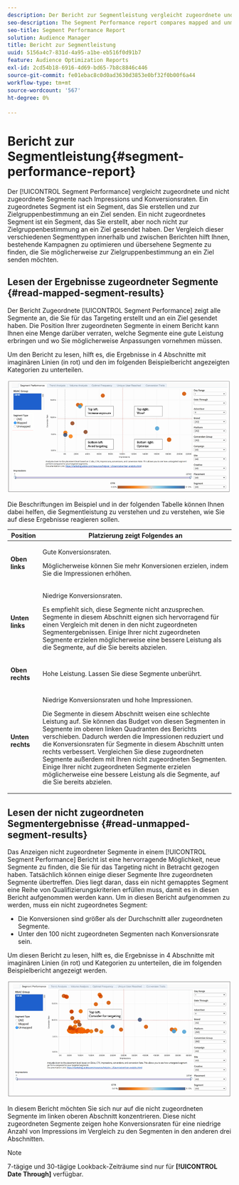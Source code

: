 ```yaml
---
description: Der Bericht zur Segmentleistung vergleicht zugeordnete und nicht zugeordnete Segmente nach Impressions und Konversionsraten. Ein zugeordnetes Segment ist ein Segment, das Sie erstellen und zur Zielgruppenbestimmung an ein Ziel senden. Ein nicht zugeordnetes Segment ist ein Segment, das Sie erstellt, aber noch nicht zur Zielgruppenbestimmung an ein Ziel gesendet haben. Der Vergleich dieser verschiedenen Segmenttypen innerhalb und zwischen Berichten hilft Ihnen, bestehende Kampagnen zu optimieren und übersehene Segmente zu finden, die Sie möglicherweise zur Zielgruppenbestimmung an ein Ziel senden möchten.
seo-description: The Segment Performance report compares mapped and unmapped segments by impressions and conversion rates. A mapped segment is a segment you create and send to a destination for targeting. An unmapped segment is a segment that you've created but have not sent to a destination for targeting. Comparing these different segment types within and between reports helps you optimize existing campaigns and find overlooked segments that you may want to send to a destination for targeting.
seo-title: Segment Performance Report
solution: Audience Manager
title: Bericht zur Segmentleistung
uuid: 5156a4c7-831d-4a95-a1be-eb516f0d91b7
feature: Audience Optimization Reports
exl-id: 2cd54b18-6916-4d69-bd65-7b8c8846c446
source-git-commit: fe01ebac8c0d0ad3630d3853e0bf32f0b00f6a44
workflow-type: tm+mt
source-wordcount: '567'
ht-degree: 0%

---
```


# Bericht zur Segmentleistung{#segment-performance-report}

Der [!UICONTROL Segment Performance] vergleicht zugeordnete und nicht zugeordnete Segmente nach Impressions und Konversionsraten. Ein zugeordnetes Segment ist ein Segment, das Sie erstellen und zur Zielgruppenbestimmung an ein Ziel senden. Ein nicht zugeordnetes Segment ist ein Segment, das Sie erstellt, aber noch nicht zur Zielgruppenbestimmung an ein Ziel gesendet haben. Der Vergleich dieser verschiedenen Segmenttypen innerhalb und zwischen Berichten hilft Ihnen, bestehende Kampagnen zu optimieren und übersehene Segmente zu finden, die Sie möglicherweise zur Zielgruppenbestimmung an ein Ziel senden möchten.

## Lesen der Ergebnisse zugeordneter Segmente {#read-mapped-segment-results}

Der Bericht Zugeordnete [!UICONTROL Segment Performance] zeigt alle Segmente an, die Sie für das Targeting erstellt und an ein Ziel gesendet haben. Die Position Ihrer zugeordneten Segmente in einem Bericht kann Ihnen eine Menge darüber verraten, welche Segmente eine gute Leistung erbringen und wo Sie möglicherweise Anpassungen vornehmen müssen.

Um den Bericht zu lesen, hilft es, die Ergebnisse in 4 Abschnitte mit imaginären Linien (in rot) und den im folgenden Beispielbericht angezeigten Kategorien zu unterteilen.

![](assets/mapped-segment-performance.png)

Die Beschriftungen im Beispiel und in der folgenden Tabelle können Ihnen dabei helfen, die Segmentleistung zu verstehen und zu verstehen, wie Sie auf diese Ergebnisse reagieren sollen.

<table id="table_A29253B30DFA4CD7B3B7C320DE0BDEA4"> 
 <thead> 
  <tr> 
   <th colname="col1" class="entry"> Position </th> 
   <th colname="col2" class="entry"> Platzierung zeigt Folgendes an </th> 
  </tr> 
 </thead>
 <tbody> 
  <tr> 
   <td colname="col1"> <p> <b>Oben links</b> </p> </td> 
   <td colname="col2"> <p>Gute Konversionsraten. </p> <p>Möglicherweise können Sie mehr Konversionen erzielen, indem Sie die Impressionen erhöhen. </p> </td> 
  </tr> 
  <tr> 
   <td colname="col1"> <p> <b>Unten links</b> </p> </td> 
   <td colname="col2"> <p>Niedrige Konversionsraten. </p> <p>Es empfiehlt sich, diese Segmente nicht anzusprechen. Segmente in diesem Abschnitt eignen sich hervorragend für einen Vergleich mit denen in den nicht zugeordneten Segmentergebnissen. Einige Ihrer nicht zugeordneten Segmente erzielen möglicherweise eine bessere Leistung als die Segmente, auf die Sie bereits abzielen. </p> </td> 
  </tr> 
  <tr> 
   <td colname="col1"> <p> <b>Oben rechts</b> </p> </td> 
   <td colname="col2"> <p>Hohe Leistung. Lassen Sie diese Segmente unberührt. </p> </td> 
  </tr> 
  <tr> 
   <td colname="col1"> <p> <b>Unten rechts</b> </p> </td> 
   <td colname="col2"> <p>Niedrige Konversionsraten und hohe Impressionen. </p> <p>Die Segmente in diesem Abschnitt weisen eine schlechte Leistung auf. Sie können das Budget von diesen Segmenten in Segmente im oberen linken Quadranten des Berichts verschieben. Dadurch werden die Impressionen reduziert und die Konversionsraten für Segmente in diesem Abschnitt unten rechts verbessert. Vergleichen Sie diese zugeordneten Segmente außerdem mit Ihren nicht zugeordneten Segmenten. Einige Ihrer nicht zugeordneten Segmente erzielen möglicherweise eine bessere Leistung als die Segmente, auf die Sie bereits abzielen. </p> </td> 
  </tr> 
 </tbody> 
</table>

## Lesen der nicht zugeordneten Segmentergebnisse {#read-unmapped-segment-results}

Das Anzeigen nicht zugeordneter Segmente in einem [!UICONTROL Segment Performance] Bericht ist eine hervorragende Möglichkeit, neue Segmente zu finden, die Sie für das Targeting nicht in Betracht gezogen haben. Tatsächlich können einige dieser Segmente Ihre zugeordneten Segmente übertreffen. Dies liegt daran, dass ein nicht gemapptes Segment eine Reihe von Qualifizierungskriterien erfüllen muss, damit es in diesen Bericht aufgenommen werden kann. Um in diesen Bericht aufgenommen zu werden, muss ein nicht zugeordnetes Segment:

* Die Konversionen sind größer als der Durchschnitt aller zugeordneten Segmente.
* Unter den 100 nicht zugeordneten Segmenten nach Konversionsrate sein.

Um diesen Bericht zu lesen, hilft es, die Ergebnisse in 4 Abschnitte mit imaginären Linien (in rot) und Kategorien zu unterteilen, die im folgenden Beispielbericht angezeigt werden.

![](assets/unmapped-segment-performance.png)

In diesem Bericht möchten Sie sich nur auf die nicht zugeordneten Segmente im linken oberen Abschnitt konzentrieren. Diese nicht zugeordneten Segmente zeigen hohe Konversionsraten für eine niedrige Anzahl von Impressions im Vergleich zu den Segmenten in den anderen drei Abschnitten.

>[!NOTE]
>
>7-tägige und 30-tägige Lookback-Zeiträume sind nur für **[!UICONTROL Date Through]** verfügbar.
